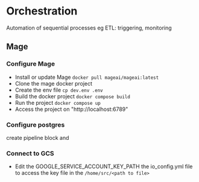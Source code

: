 # Orchestration

Automation of sequential processes eg ETL: triggering, monitoring

## Mage
### Configure Mage
- Install or update Mage `docker pull mageai/mageai:latest`
- Clone the mage docker project 
- Create the env file `cp dev.env .env`
- Build the docker project `docker compose build`
- Run the project `docker compose up`
- Access the project on "http://localhost:6789"

### Configure postgres
create pipeline block and 


### Connect to GCS
- Edit the GOOGLE_SERVICE_ACCOUNT_KEY_PATH the io_config.yml file to access the key file in the `/home/src/<path to file>`


### 
